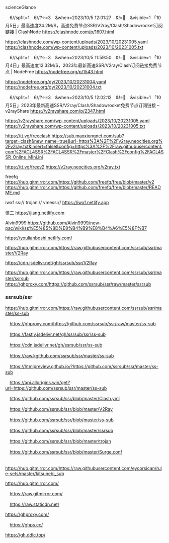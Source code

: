 scienceGlance

　6//sp1it=1　6//?⭐=3　&when=2023/10/5 12:01:27　&!=🛑　&visible=1
「10月5日」最高速度24.2M/S，高速免费节点SSR/V2ray/Clash/Shadowrocket订阅链接 | ClashNode
https://clashnode.com/p/1607.html

https://clashnode.com/wp-content/uploads/2023/10/20231005.yaml
https://clashnode.com/wp-content/uploads/2023/10/20231005.txt

　6//sp1it=1　6//?⭐=3　&when=2023/10/5 11:59:50　&!=🛑　&visible=1
「10月4日」最高速度12.32M/S，2023年最新高速SSR/V2ray/Clash订阅链接免费节点 | NodeFree
https://nodefree.org/p/1543.html

https://nodefree.org/dy/2023/10/20231004.yaml
https://nodefree.org/dy/2023/10/20231004.txt

　6//sp1it=1　6//?⭐=3　&when=2023/10/5 12:02:12　&!=🛑　&visible=1
「10月5日」2023年最新高速SSR/V2ray/Clash/Shadowrocket免费节点订阅链接 – v2rayShare
https://v2rayshare.com/p/2347.html

https://v2rayshare.com/wp-content/uploads/2023/10/20231005.yaml
https://v2rayshare.com/wp-content/uploads/2023/10/20231005.txt

https://tt.vg/freeclash
https://sub.maoxiongnet.com/sub?target=clash&new_name=true&url=https%3A%2F%2Fv2ray.neocities.org%2Fv2ray.txt&insert=false&config=https%3A%2F%2Fraw.githubusercontent.com%2FACL4SSR%2FACL4SSR%2Fmaster%2FClash%2Fconfig%2FACL4SSR_Online_Mini.ini

https://tt.vg/freev2
https://v2ray.neocities.org/v2ray.txt

freefq
https://hub.gitmirror.com/https://github.com/freefq/free/blob/master/v2
https://hub.gitmirror.com/https://github.com/freefq/free/blob/master/README.md

iwxf ss:// trojan:// vmess://
https://iwxf.netlify.app

慎二
https://jiang.netlify.com

Alvin9999
https://github.com/Alvin9999/new-pac/wiki/ss%E5%85%8D%E8%B4%B9%E8%B4%A6%E5%8F%B7

https://youlianboshi.netlify.com/

https://hub.gitmirror.com/https://raw.githubusercontent.com/ssrsub/ssr/master/V2Ray

https://cdn.jsdelivr.net/gh/ssrsub/ssr/V2Ray

https://hub.gitmirror.com/https://raw.githubusercontent.com/ssrsub/ssr/master/ssrsub
　https://ghproxy.com/https://github.com/ssrsub/ssr/raw/master/ssrsub

### ssrsub/ssr
https://hub.gitmirror.com/https://raw.githubusercontent.com/ssrsub/ssr/master/ss-sub

　https://ghproxy.com/https://github.com/ssrsub/ssr/raw/master/ss-sub

　https://fastly.jsdelivr.net/gh/ssrsub/ssr/ss-sub

　https://cdn.jsdelivr.net/gh/ssrsub/ssr/ss-sub

　https://raw.kgithub.com/ssrsub/ssr/master/ss-sub

　https://htmlpreview.github.io/?https://github.com/ssrsub/ssr/master/ss-sub

　https://api.allorigins.win/get?url=https://github.com/ssrsub/ssr/master/ss-sub

　https://github.com/ssrsub/ssr/blob/master/Clash.yml

　https://github.com/ssrsub/ssr/blob/master/V2Ray

　https://github.com/ssrsub/ssr/blob/master/ss-sub

　https://github.com/ssrsub/ssr/blob/master/ssrsub

　https://github.com/ssrsub/ssr/blob/master/trojan

　https://github.com/ssrsub/ssr/blob/master/Surge.conf

　https://hub.gitmirror.com/https://raw.githubusercontent.com/eycorsican/rule-sets/master/kitsunebi_sub

https://hub.gitmirror.com/

　https://raw.gitmirror.com/

　https://raw.staticdn.net/

https://ghproxy.com/

　https://ghps.cc/

https://gh.ddlc.top/